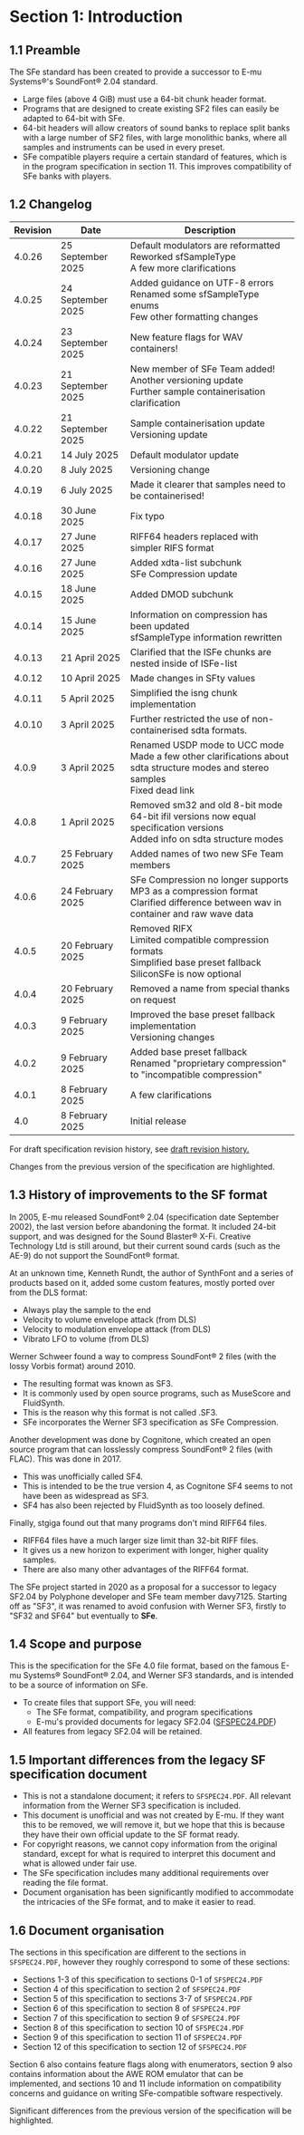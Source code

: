 # Section 1: Introduction

## 1.1 Preamble

The SFe standard has been created to provide a successor to E-mu Systems®'s SoundFont® 2.04 standard.

- Large files (above 4 GiB) must use a 64-bit chunk header format.
- Programs that are designed to create existing SF2 files can easily be adapted to 64-bit with SFe.
- 64-bit headers will allow creators of sound banks to replace split banks with a large number of SF2 files, with large monolithic banks, where all samples and instruments can be used in every preset.
- SFe compatible players require a certain standard of features, which is in the program specification in section 11. This improves compatibility of SFe banks with players.

## 1.2 Changelog

| Revision | Date              | Description                                                                                                                           |
|----------|-------------------|---------------------------------------------------------------------------------------------------------------------------------------|
| 4.0.26   | 25 September 2025 | Default modulators are reformatted <br> Reworked sfSampleType <br> A few more clarifications                                          |
| 4.0.25   | 24 September 2025 | Added guidance on UTF-8 errors <br> Renamed some sfSampleType enums <br> Few other formatting changes                                 |
| 4.0.24   | 23 September 2025 | New feature flags for WAV containers!                                                                                                 |
| 4.0.23   | 21 September 2025 | New member of SFe Team added! <br> Another versioning update <br> Further sample containerisation clarification                       | 
| 4.0.22   | 21 September 2025 | Sample containerisation update <br> Versioning update                                                                                 |
| 4.0.21   | 14 July 2025      | Default modulator update                                                                                                              |
| 4.0.20   | 8 July 2025       | Versioning change                                                                                                                     |
| 4.0.19   | 6 July 2025       | Made it clearer that samples need to be containerised!                                                                                |
| 4.0.18   | 30 June 2025      | Fix typo                                                                                                                              |
| 4.0.17   | 27 June 2025      | RIFF64 headers replaced with simpler RIFS format                                                                                      | 
| 4.0.16   | 27 June 2025      | Added xdta-list subchunk <br> SFe Compression update                                                                                  |
| 4.0.15   | 18 June 2025      | Added DMOD subchunk                                                                                                                   |
| 4.0.14   | 15 June 2025      | Information on compression has been updated <br> sfSampleType information rewritten                                                   |
| 4.0.13   | 21 April 2025     | Clarified that the ISFe chunks are nested inside of ISFe-list                                                                         |
| 4.0.12   | 10 April 2025     | Made changes in SFty values                                                                                                           |
| 4.0.11   | 5 April 2025      | Simplified the isng chunk implementation                                                                                              |
| 4.0.10   | 3 April 2025      | Further restricted the use of non-containerised sdta formats.                                                                         |
| 4.0.9    | 3 April 2025      | Renamed USDP mode to UCC mode <br> Made a few other clarifications about sdta structure modes and stereo samples <br> Fixed dead link |
| 4.0.8    | 1 April 2025      | Removed sm32 and old 8-bit mode <br> 64-bit ifil versions now equal specification versions <br> Added info on sdta structure modes    |
| 4.0.7    | 25 February 2025  | Added names of two new SFe Team members                                                                                               |
| 4.0.6    | 24 February 2025  | SFe Compression no longer supports MP3 as a compression format <br> Clarified difference between wav in container and raw wave data   |
| 4.0.5    | 20 February 2025  | Removed RIFX <br> Limited compatible compression formats <br> Simplified base preset fallback <br> SiliconSFe is now optional         |
| 4.0.4    | 20 February 2025  | Removed a name from special thanks on request                                                                                         |
| 4.0.3    | 9 February 2025   | Improved the base preset fallback implementation <br> Versioning changes                                                              |
| 4.0.2    | 9 February 2025   | Added base preset fallback <br> Renamed "proprietary compression" to "incompatible compression"                                       |
| 4.0.1    | 8 February 2025   | A few clarifications                                                                                                                  |
| 4.0      | 8 February 2025   | Initial release                                                                                                                       |

For draft specification revision history, see [draft revision history.](../draft-revision-history.md)

Changes from the previous version of the specification are highlighted.

## 1.3 History of improvements to the SF format

In 2005, E-mu released SoundFont® 2.04 (specification date September 2002), the last version before abandoning the format. It included 24-bit support, and was designed for the Sound Blaster® X-Fi. Creative Technology Ltd is still around, but their current sound cards (such as the AE-9) do not support the SoundFont® format.

At an unknown time, Kenneth Rundt, the author of SynthFont and a series of products based on it, added some custom features, mostly ported over from the DLS format:

- Always play the sample to the end
- Velocity to volume envelope attack (from DLS)
- Velocity to modulation envelope attack (from DLS)
- Vibrato LFO to volume (from DLS)

Werner Schweer found a way to compress SoundFont® 2 files (with the lossy Vorbis format) around 2010.

- The resulting format was known as SF3.
- It is commonly used by open source programs, such as MuseScore and FluidSynth.
- This is the reason why this format is not called .SF3.
- SFe incorporates the Werner SF3 specification as SFe Compression.

Another development was done by Cognitone, which created an open source program that can losslessly compress SoundFont® 2 files (with FLAC). This was done in 2017.

- This was unofficially called SF4.
- This is intended to be the true version 4, as Cognitone SF4 seems to not have been as widespread as SF3.
- SF4 has also been rejected by FluidSynth as too loosely defined.

Finally, stgiga found out that many programs don't mind RIFF64 files.

- RIFF64 files have a much larger size limit than 32-bit RIFF files.
- It gives us a new horizon to experiment with longer, higher quality samples.
- There are also many other advantages of the RIFF64 format.

The SFe project started in 2020 as a proposal for a successor to legacy SF2.04 by Polyphone developer and SFe team member davy7125. Starting off as "SF3", it was renamed to avoid confusion with Werner SF3, firstly to "SF32 and SF64" but eventually to **SFe**.

## 1.4 Scope and purpose

This is the specification for the SFe 4.0 file format, based on the famous E-mu Systems® SoundFont® 2.04, and Werner SF3 standards, and is intended to be a source of information on SFe.

- To create files that support SFe, you will need:
    - The SFe format, compatibility, and program specifications
    - E-mu's provided documents for legacy SF2.04 ([SFSPEC24.PDF](https://raw.githubusercontent.com/davy7125/soundfont-standard-v3/117539e5dc2d35d7a6273ba7bc319e7d1e1c9a67/sfspec24.pdf))
- All features from legacy SF2.04 will be retained.

## 1.5 Important differences from the legacy SF specification document

- This is not a standalone document; it refers to `SFSPEC24.PDF`. All relevant information from the Werner SF3 specification is included.
- This document is unofficial and was not created by E-mu. If they want this to be removed, we will remove it, but we hope that this is because they have their own official update to the SF format ready.
- For copyright reasons, we cannot copy information from the original standard, except for what is required to interpret this document and what is allowed under fair use.
- The SFe specification includes many additional requirements over reading the file format.
- Document organisation has been significantly modified to accommodate the intricacies of the SFe format, and to make it easier to read.

## 1.6 Document organisation

The sections in this specification are different to the sections in `SFSPEC24.PDF`, however they roughly correspond to some of these sections:

- Sections 1-3 of this specification to sections 0-1 of `SFSPEC24.PDF`
- Section 4 of this specification to section 2 of `SFSPEC24.PDF`
- Section 5 of this specification to sections 3-7 of `SFSPEC24.PDF`
- Section 6 of this specification to section 8 of `SFSPEC24.PDF`
- Section 7 of this specification to section 9 of `SFSPEC24.PDF`
- Section 8 of this specification to section 10 of `SFSPEC24.PDF`
- Section 9 of this specification to section 11 of `SFSPEC24.PDF`
- Section 12 of this specification to section 12 of `SFSPEC24.PDF`

Section 6 also contains feature flags along with enumerators, section 9 also contains information about the AWE ROM emulator that can be implemented, and sections 10 and 11 include information on compatibility concerns and guidance on writing SFe-compatible software respectively.

Significant differences from the previous version of the specification will be highlighted.